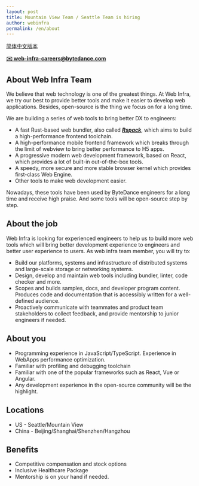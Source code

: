 ```yaml
---
layout: post
title: Mountain View Team / Seattle Team is hiring
author: webinfra
permalink: /en/about
---
```


[简体中文版本](/about)

**[✉️ web-infra-careers@bytedance.com](mailto:web-infra-careers@bytedance.com)**



## About Web Infra Team

We believe that web technology is one of the greatest things. At Web Infra, we try our best to provide better tools and make it easier to develop web applications. Besides, open-source is the thing we focus on for a long time.

We are building a series of web tools to bring better DX to engineers:

* A fast Rust-based web bundler, also called ***[Rspack](https://www.rspack.dev/blog/announcement.html)***, which aims to build a high-performance frontend toolchain.
* A high-performance mobile frontend framework which breaks through the limit of webview to bring better performance to H5 apps.
* A progressive modern web development framework, based on React, which provides a lot of built-in out-of-the-box tools.
* A speedy, more secure and more stable browser kernel which provides first-class Web Engine.
* Other tools to make web development easier.

Nowadays, these tools have been used by ByteDance engineers for a long time and receive high praise. And some tools will be open-source step by step.


## About the job

Web Infra is looking for experienced engineers to help us to build more web tools which will bring better development experience to engineers and better user experience to users. As web infra team member, you will try to:

* Build our platforms, systems and infrastructure of distributed systems and large-scale storage or networking systems.
* Design, develop and maintain  web  tools including bundler, linter, code checker and more.
* Scopes and builds samples, docs, and developer program content. Produces code and documentation that is accessibly written for a well-defined audience.
* Proactively communicate with teammates and product team stakeholders to collect feedback, and provide mentorship to junior engineers if needed.


## About you

* Programming experience in JavaScript/TypeScript. Experience in WebApps performance optimization.
* Familiar with profiling and debugging toolchain
* Familiar with one of the popular frameworks such as React, Vue or Angular.
* Any development experience in the open-source community will be the highlight.


## Locations

* US - Seattle/Mountain View
* China - Beijing/Shanghai/Shenzhen/Hangzhou


## Benefits

* Competitive compensation and stock options
* Inclusive Healthcare Package
* Mentorship is on your hand if needed.

